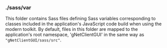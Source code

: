 ### ./sass/var

This folder contains Sass files defining Sass variables corresponding to classes
included in the application's JavaScript code build when using the modern toolkit.
By default, files in this folder are mapped to the application's root namespace,
'gNetClientGUI' in the same way as `"gNetClientGUI/sass/src"`.